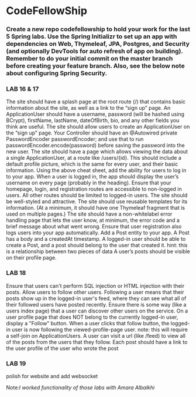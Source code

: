 # CodeFellowShip

### Create a new repo codefellowship to hold your work for the last 5 Spring labs. Use the Spring Initializr to set up an app with dependencies on Web, Thymeleaf, JPA, Postgres, and Security (and optionally DevTools for auto refresh of app on building). Remember to do your initial commit on the master branch before creating your feature branch. Also, see the below note about configuring Spring Security.

### LAB 16 & 17
The site should have a splash page at the root route (/) that contains basic information about the site, as well as a link to the “sign up” page.
An ApplicationUser should have a username, password (will be hashed using BCrypt), firstName, lastName, dateOfBirth, bio, and any other fields you think are useful.
The site should allow users to create an ApplicationUser on the “sign up” page.
Your Controller should have an @Autowired private PasswordEncoder passwordEncoder; and use that to run passwordEncoder.encode(password) before saving the password into the new user.
The site should have a page which allows viewing the data about a single ApplicationUser, at a route like /users/{id}.
This should include a default profile picture, which is the same for every user, and their basic information.
Using the above cheat sheet, add the ability for users to log in to your app.
When a user is logged in, the app should display the user’s username on every page (probably in the heading).
Ensure that your homepage, login, and registration routes are accessible to non-logged in users. All other routes should be limited to logged-in users.
The site should be well-styled and attractive.
The site should use reusable templates for its information. (At a minimum, it should have one Thymeleaf fragment that is used on multiple pages.)
The site should have a non-whitelabel error handling page that lets the user know, at minimum, the error code and a brief message about what went wrong.
Ensure that user registration also logs users into your app automatically.
Add a Post entity to your app.
A Post has a body and a createdAt timestamp.
A logged-in user should be able to create a Post, and a post should belong to the user that created it.
hint: this is a relationship between two pieces of data
A user’s posts should be visible on their profile page.

### LAB 18
Ensure that users can't perform SQL injection or HTML injection with their posts.
Allow users to follow other users. Following a user means that their posts show up in the logged-in user's feed, where they can see what all of their followed users have posted recently.
Ensure there is some way (like a users index page) that a user can discover other users on the service.
On a user profile page that does NOT belong to the currently logged-in user, display a "Follow" button. When a user clicks that follow button, the logged-in user is now following the viewed-profile-page user.
note: this will require a self-join on ApplicationUsers.
A user can visit a url (like /feed) to view all of the posts from the users that they follow.
Each post should have a link to the user profile of the user who wrote the post

### LAB 19

polish for website and add websocket


Note:*I worked functionality of those labs with Amara Albalkhi*